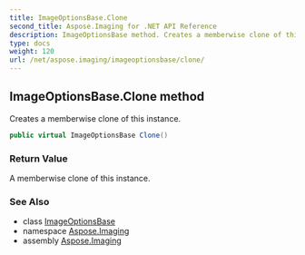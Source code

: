```yaml
---
title: ImageOptionsBase.Clone
second_title: Aspose.Imaging for .NET API Reference
description: ImageOptionsBase method. Creates a memberwise clone of this instance
type: docs
weight: 120
url: /net/aspose.imaging/imageoptionsbase/clone/
---
```

## ImageOptionsBase.Clone method

Creates a memberwise clone of this instance.

```csharp
public virtual ImageOptionsBase Clone()
```

### Return Value

A memberwise clone of this instance.

### See Also

* class [ImageOptionsBase](../)
* namespace [Aspose.Imaging](../../imageoptionsbase/)
* assembly [Aspose.Imaging](../../../)


